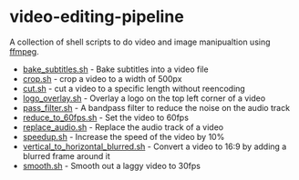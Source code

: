 # video-editing-pipeline
A collection of shell scripts to do video and image manipualtion using [ffmpeg](https://ffmpeg.org/). 


* [bake_subtitles.sh](bake_subtitles.sh) - Bake subtitles into a video file
* [crop.sh](crop.sh) - crop a video to a width of 500px
* [cut.sh](cut.sh) - cut a video to a specific length without reencoding
* [logo_overlay.sh](logo_overlay.sh) - Overlay a logo on the top left corner of a video
* [pass_filter.sh](pass_filter.sh) - A bandpass filter to reduce the noise on the audio track
* [reduce_to_60fps.sh](reduce_to_60fps.sh) - Set the video to 60fps
* [replace_audio.sh](replace_audio.sh) - Replace the audio track of a video
* [speedup.sh](speedup.sh) - Increase the speed of the video by 10%
* [vertical_to_horizontal_blurred.sh](vertical_to_horizontal_blurred.sh) - Convert a video to 16:9 by adding a blurred frame around it
* [smooth.sh](smooth.sh) - Smooth out a laggy video to 30fps